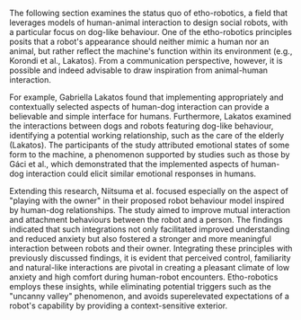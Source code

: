 The following section examines the status quo of etho-robotics, a field that leverages models of human-animal interaction to design social robots, with a particular focus on dog-like behaviour. One of the etho-robotics principles posits that a robot's appearance should neither mimic a human nor an animal, but rather reflect the machine's function within its environment (e.g., Korondi et al., Lakatos). From a communication perspective, however, it is possible and indeed advisable to draw inspiration from animal-human interaction. 

For example, Gabriella Lakatos found that implementing appropriately and contextually selected aspects of human-dog interaction can provide a believable and simple interface for humans. Furthermore, Lakatos examined the interactions between dogs and robots featuring dog-like behaviour, identifying a potential working relationship, such as the care of the elderly (Lakatos). The participants of the study attributed emotional states of some form to the machine, a phenomenon supported by studies such as those by Gáci et al., which demonstrated that the implemented aspects of human-dog interaction could elicit similar emotional responses in humans.

Extending this research, Niitsuma et al. focused especially on the aspect of "playing with the owner" in their proposed robot behaviour model inspired by human-dog relationships. The study aimed to improve mutual interaction and attachment behaviours between the robot and a person.
The findings indicated that such integrations not only facilitated improved understanding and reduced anxiety but also fostered a stronger and more meaningful interaction between robots and their owner.
Integrating these principles with previously discussed findings, it is evident that perceived control, familiarity and natural-like interactions are pivotal in creating a pleasant climate of low anxiety and high comfort during human-robot encounters. Etho-robotics employs these insights, while eliminating potential triggers such as the "uncanny valley" phenomenon, and avoids superelevated expectations of a robot's capability by providing a context-sensitive exterior.



